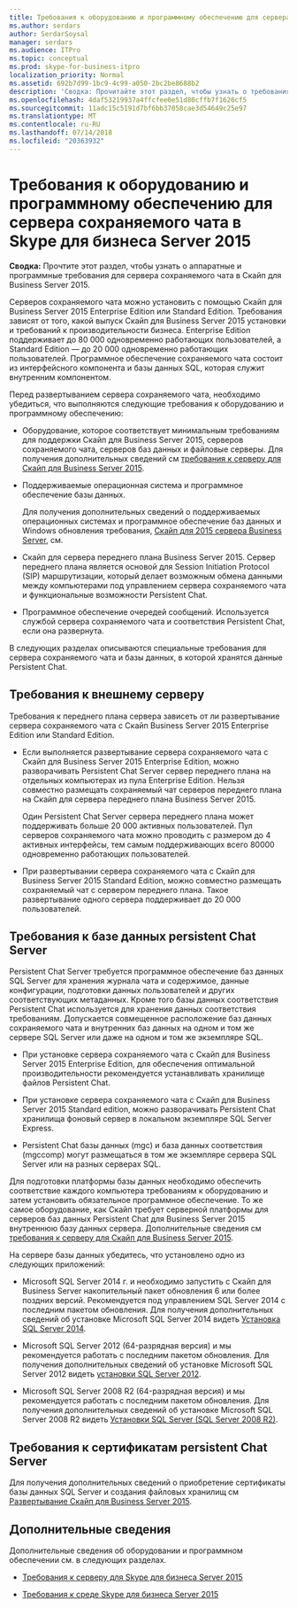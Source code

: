 ```yaml
---
title: Требования к оборудованию и программному обеспечению для сервера сохраняемого чата в Skype для бизнеса Server 2015
ms.author: serdars
author: SerdarSoysal
manager: serdars
ms.audience: ITPro
ms.topic: conceptual
ms.prod: skype-for-business-itpro
localization_priority: Normal
ms.assetid: 692b7d99-1bc9-4c99-a050-2bc2be8688b2
description: 'Сводка: Прочитайте этот раздел, чтобы узнать о требованиях аппаратного и программного обеспечения для сервера сохраняемого чата в Скайп для Business Server 2015.'
ms.openlocfilehash: 4daf53219937a4ffcfee0e51d80cffb7f1626cf5
ms.sourcegitcommit: 11adc15c5191d7bf6bb37058cae3d54649c25e97
ms.translationtype: MT
ms.contentlocale: ru-RU
ms.lasthandoff: 07/14/2018
ms.locfileid: "20363932"
---
```

# <a name="hardware-and-software-requirements-for-persistent-chat-server-in-skype-for-business-server-2015"></a>Требования к оборудованию и программному обеспечению для сервера сохраняемого чата в Skype для бизнеса Server 2015
 
**Сводка:** Прочтите этот раздел, чтобы узнать о аппаратные и программные требования для сервера сохраняемого чата в Скайп для Business Server 2015.
  
Серверов сохраняемого чата можно установить с помощью Скайп для Business Server 2015 Enterprise Edition или Standard Edition. Требования зависят от того, какой выпуск Скайп для Business Server 2015 установки и требований к производительности бизнеса. Enterprise Edition поддерживает до 80 000 одновременно работающих пользователей, а Standard Edition — до 20 000 одновременно работающих пользователей. Программное обеспечение сохраняемого чата состоит из интерфейсного компонента и базы данных SQL, которая служит внутренним компонентом.
  
Перед развертыванием сервера сохраняемого чата, необходимо убедиться, что выполняются следующие требования к оборудованию и программному обеспечению:
  
- Оборудование, которое соответствует минимальным требованиям для поддержки Скайп для Business Server 2015, серверов сохраняемого чата, серверов баз данных и файловые серверы. Для получения дополнительных сведений см [требования к серверу для Скайп для Business Server 2015](../../plan-your-deployment/requirements-for-your-environment/server-requirements.md).
    
- Поддерживаемые операционная система и программное обеспечение базы данных.
    
    Для получения дополнительных сведений о поддерживаемых операционных системах и программное обеспечение баз данных и Windows обновления требования, [Скайп для 2015 сервера Business Server](../../plan-your-deployment/requirements-for-your-environment/server-requirements.md), см.
    
- Скайп для сервера переднего плана Business Server 2015. Сервер переднего плана является основой для Session Initiation Protocol (SIP) маршрутизации, который делает возможным обмена данными между компьютерами под управлением сервера сохраняемого чата и функциональные возможности Persistent Chat. 
    
- Программное обеспечение очередей сообщений. Используется службой сервера сохраняемого чата и соответствия Persistent Chat, если она развернута.
    
В следующих разделах описываются специальные требования для сервера сохраняемого чата и базы данных, в которой хранятся данные Persistent Chat.
  
## <a name="front-end-server-requirements"></a>Требования к внешнему серверу

Требования к переднего плана сервера зависеть от ли развертывание сервера сохраняемого чата с Скайп Business Server 2015 Enterprise Edition или Standard Edition.
  
- Если выполняется развертывание сервера сохраняемого чата с Скайп для Business Server 2015 Enterprise Edition, можно разворачивать Persistent Chat Server сервер переднего плана на отдельных компьютерах из пула Enterprise Edition. Нельзя совместно размещать сохраняемый чат серверов переднего плана на Скайп для сервера переднего плана Business Server 2015. 
    
    Один Persistent Chat Server сервера переднего плана может поддерживать больше 20 000 активных пользователей. Пул серверов сохраняемого чата можно проводить с размером до 4 активных интерфейсы, тем самым поддерживающих всего 80000 одновременно работающих пользователей. 
    
- При развертывании сервера сохраняемого чата с Скайп для Business Server 2015 Standard Edition, можно совместно размещать сохраняемый чат с сервером переднего плана. Такое развертывание одного сервера поддерживает до 20 000 пользователей. 
    
## <a name="persistent-chat-server-database-requirements"></a>Требования к базе данных persistent Chat Server

Persistent Chat Server требуется программное обеспечение баз данных SQL Server для хранения журнала чата и содержимое, данные конфигурации, подготовки данных пользователей и других соответствующих метаданных. Кроме того базы данных соответствия Persistent Chat используется для хранения данных соответствия требованиям. Допускается совмещенное расположение баз данных сохраняемого чата и внутренних баз данных на одном и том же сервере SQL Server или даже на одном и том же экземпляре SQL. 
  
- При установке сервера сохраняемого чата с Скайп для Business Server 2015 Enterprise Edition, для обеспечения оптимальной производительности рекомендуется устанавливать хранилище файлов Persistent Chat.
    
- При установке сервера сохраняемого чата с Скайп для Business Server 2015 Standard edition, можно разворачивать Persistent Chat хранилища фоновый сервер в локальном экземпляре SQL Server Express.
    
- Persistent Chat базы данных (mgc) и база данных соответствия (mgccomp) могут размещаться в том же экземпляре сервера SQL Server или на разных серверах SQL.
    
Для подготовки платформы базы данных необходимо обеспечить соответствие каждого компьютера требованиям к оборудованию и затем установить обязательное программное обеспечение. То же самое оборудование, как Скайп требует серверной платформы для серверов баз данных Persistent Chat для Business Server 2015 внутреннюю базу данных сервера. Дополнительные сведения см [требования к серверу для Скайп для Business Server 2015](../../plan-your-deployment/requirements-for-your-environment/server-requirements.md).
  
На сервере базы данных убедитесь, что установлено одно из следующих приложений:

- Microsoft SQL Server 2014 г. и необходимо запустить с Скайп для Business Server накопительный пакет обновления 6 или более поздних версий. Рекомендуется под управлением SQL Server 2014 с последним пакетом обновления. Для получения дополнительных сведений об установке Microsoft SQL Server 2014 видеть [Установка SQL Server 2014](https://docs.microsoft.com/pt-pt/sql/database-engine/install-windows/install-sql-server?view=sql-server-2014).

- Microsoft SQL Server 2012 (64-разрядная версия) и мы рекомендуется работать с последним пакетом обновления. Для получения дополнительных сведений об установке Microsoft SQL Server 2012 видеть [установки SQL Server 2012](https://go.microsoft.com/fwlink/p/?LinkID=248559).

- Microsoft SQL Server 2008 R2 (64-разрядная версия) и мы рекомендуется работать с последним пакетом обновления. Для получения дополнительных сведений об установке Microsoft SQL Server 2008 R2 видеть [Установки SQL Server (SQL Server 2008 R2)](https://go.microsoft.com/fwlink/p/?LinkId=275702). 
    
## <a name="persistent-chat-server-certificate-requirements"></a>Требования к сертификатам persistent Chat Server

Для получения дополнительных сведений о приобретение сертификаты базы данных SQL Server и создания файловых хранилищ см [Развертывание Скайп для Business Server 2015](../../deploy/deploy.md). 
  
## <a name="for-more-information"></a>Дополнительные сведения

Дополнительные сведения об оборудовании и программном обеспечении см. в следующих разделах.
  
- [Требования к серверу для Skype для бизнеса Server 2015](../../plan-your-deployment/requirements-for-your-environment/server-requirements.md)
    
- [Требования к среде Skype для бизнеса Server 2015](../../plan-your-deployment/requirements-for-your-environment/environmental-requirements.md)
    


